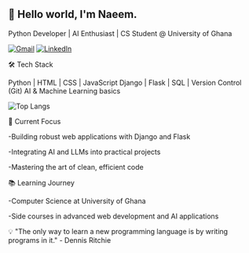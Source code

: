 ## 👋 Hello world, I'm Naeem.
Python Developer | AI Enthusiast | CS Student @ University of Ghana


<!-- Add more icons for your skills -->

[![Gmail](https://img.shields.io/badge/Gmail-D14836?style=for-the-badge&logo=gmail&logoColor=white)](mailto:naeemabdulaziz202@gmail.com)
[![LinkedIn](https://img.shields.io/badge/LinkedIn-0077B5?style=for-the-badge&logo=linkedin&logoColor=white)](https://www.linkedin.com/in/naeem-abdul-aziz-3b719223a/)

<!--
**naeemAbdul-Aziz/naeemAbdul-Aziz** is a ✨ _special_ ✨ repository because its `README.md` (this file) appears on your GitHub profile.

Here are some ideas to get you started:
🚀 About Me
- 💻 Crafting code and building the future, one line at a time. 
- 🌱 Currenlty diving deep into Django and Data science.
- 🔍 Exploring the world of AI and LLMs and their applications.
- 🤔 I’m looking for help with ...
- 💬 Ask me about Python, LLMs and Data science.
- 📫 How to reach me: naeemabdulaziz202@gmail.com
- 😄 Him/He
- ⚡ Fun fact: When I'm not coding, you'll find me at the gym!
-->

🛠️ Tech Stack


Python | HTML | CSS | JavaScript
Django | Flask |
SQL | Version Control (Git)
AI & Machine Learning basics


![Top Langs](https://github-readme-stats.vercel.app/api/top-langs/?username=naeemAbdul-Aziz&layout=compact&theme=radical) 

🔭 Current Focus

-Building robust web applications with Django and Flask

-Integrating AI and LLMs into practical projects

-Mastering the art of clean, efficient code


📚 Learning Journey

-Computer Science at University of Ghana 

-Side courses in advanced web development and AI applications

<!--![Your GitHub stats](https://github-readme-stats.vercel.app/api?username=naeemAbdul-Aziz&show_icons=true&theme=radical)-->


💡 "The only way to learn a new programming language is by writing programs in it." - Dennis Ritchie
